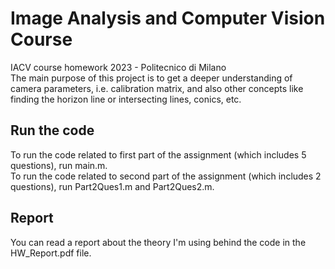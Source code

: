 # Image Analysis and Computer Vision Course
IACV course homework 2023 - Politecnico di Milano <br/>
The main purpose of this project is to get a deeper understanding of camera parameters, i.e. calibration matrix, and also other concepts like finding the horizon line or intersecting lines, conics, etc.

## Run the code
To run the code related to first part of the assignment (which includes 5 questions), run main.m.<br/>
To run the code related to second part of the assignment (which includes 2 questions), run Part2Ques1.m and Part2Ques2.m.

## Report
You can read a report about the theory I'm using behind the code in the HW_Report.pdf file.
